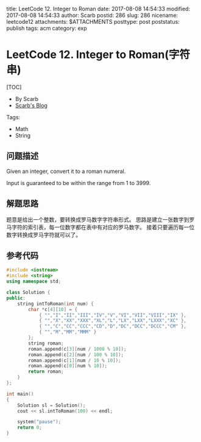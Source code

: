 title: LeetCode 12. Integer to Roman
date: 2017-08-08 14:54:33
modified: 2017-08-08 14:54:33
author: Scarb
postid: 286
slug: 286
nicename: leetcode12
attachments: $ATTACHMENTS
posttype: post
poststatus: publish
tags: acm
category: exp

# LeetCode 12. Integer to Roman(字符串)
[TOC]

- By Scarb
- [Scarb's Blog](http://47.106.131.90/blog)

Tags:

- Math
- String

## 问题描述

Given an integer, convert it to a roman numeral.

Input is guaranteed to be within the range from 1 to 3999.

## 解题思路

题意是给出一个整数，要转换成罗马数字字符串形式。
思路是建立一张数字到罗马字符的索引表，每一位数字都在表中有对应的罗马数字。
接着只要遍历每一位数字转换成罗马字符就可以了。

## 参考代码
```C++
#include <iostream>
#include <string>
using namespace std;

class Solution {
public:
	string intToRoman(int num) {
		char *c[4][10] = {
			{ "","I","II","III","IV","V","VI","VII","VIII","IX" },
			{ "","X","XX","XXX","XL","L","LX","LXX","LXXX","XC" },
			{ "","C","CC","CCC","CD","D","DC","DCC","DCCC","CM" },
			{ "","M","MM","MMM" }
		};
		string roman;
		roman.append(c[3][num / 1000 % 10]);
		roman.append(c[2][num / 100 % 10]);
		roman.append(c[1][num / 10 % 10]);
		roman.append(c[0][num % 10]);
		return roman;
	}
};

int main()
{
	Solution sl = Solution();
	cout << sl.intToRoman(100) << endl;

	system("pause");
	return 0;
}
```